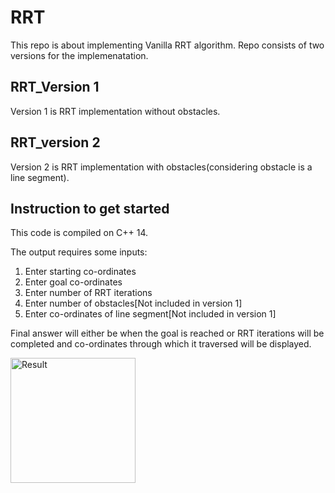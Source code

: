 # RRT

This repo is about implementing Vanilla RRT algorithm. Repo consists of two versions for the implemenatation.

## RRT_Version 1
Version 1 is RRT implementation without obstacles. 

## RRT_version 2
Version 2 is RRT implementation with obstacles(considering obstacle is a line segment).

## Instruction to get started
This code is compiled on C++ 14.

The output requires some inputs:
1. Enter starting co-ordinates
2. Enter goal co-ordinates
3. Enter number of RRT iterations 
4. Enter number of obstacles[Not included in version 1]
5. Enter co-ordinates of line segment[Not included in version 1]

Final answer will either be when the goal is reached or RRT iterations will be completed and co-ordinates through which it traversed will be displayed.

<img src="output.png" alt="Result" width="200">
